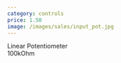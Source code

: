```yaml
---
category: controls
price: 1.50
image: /images/sales/input_pot.jpg
---
```

Linear Potentiometer <br>
100kOhm
